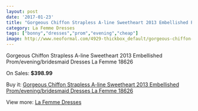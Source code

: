 ```yaml
---
layout: post
date: '2017-01-23'
title: "Gorgeous Chiffon Strapless A-line Sweetheart 2013 Embellished Prom/evening/bridesmaid Dresses La Femme 18626"
category: La Femme Dresses
tags: ["bonny","dresses","prom","evening","cheap"]
image: http://www.neoformal.com/4929-thickbox_default/gorgeous-chiffon-strapless-a-line-sweetheart-2013-embellished-prom-evening-bridesmaid-dresses-la-femme-18626.jpg
---
```

Gorgeous Chiffon Strapless A-line Sweetheart 2013 Embellished Prom/evening/bridesmaid Dresses La Femme 18626

On Sales: **$398.99**
<a href="https://www.neoformal.com/en/la-femme-dresses/1821-gorgeous-chiffon-strapless-a-line-sweetheart-2013-embellished-prom-evening-bridesmaid-dresses-la-femme-18626.html"><amp-img layout="responsive" width="600" height="600" src="//www.neoformal.com/4929-thickbox_default/gorgeous-chiffon-strapless-a-line-sweetheart-2013-embellished-prom-evening-bridesmaid-dresses-la-femme-18626.jpg" alt="Gorgeous Chiffon Strapless A-line Sweetheart 2013 Embellished Prom/evening/bridesmaid Dresses La Femme 18626 0" /></a>
<a href="https://www.neoformal.com/en/la-femme-dresses/1821-gorgeous-chiffon-strapless-a-line-sweetheart-2013-embellished-prom-evening-bridesmaid-dresses-la-femme-18626.html"><amp-img layout="responsive" width="600" height="600" src="//www.neoformal.com/4931-thickbox_default/gorgeous-chiffon-strapless-a-line-sweetheart-2013-embellished-prom-evening-bridesmaid-dresses-la-femme-18626.jpg" alt="Gorgeous Chiffon Strapless A-line Sweetheart 2013 Embellished Prom/evening/bridesmaid Dresses La Femme 18626 1" /></a>
<a href="https://www.neoformal.com/en/la-femme-dresses/1821-gorgeous-chiffon-strapless-a-line-sweetheart-2013-embellished-prom-evening-bridesmaid-dresses-la-femme-18626.html"><amp-img layout="responsive" width="600" height="600" src="//www.neoformal.com/4930-thickbox_default/gorgeous-chiffon-strapless-a-line-sweetheart-2013-embellished-prom-evening-bridesmaid-dresses-la-femme-18626.jpg" alt="Gorgeous Chiffon Strapless A-line Sweetheart 2013 Embellished Prom/evening/bridesmaid Dresses La Femme 18626 2" /></a>

Buy it: [Gorgeous Chiffon Strapless A-line Sweetheart 2013 Embellished Prom/evening/bridesmaid Dresses La Femme 18626](https://www.neoformal.com/en/la-femme-dresses/1821-gorgeous-chiffon-strapless-a-line-sweetheart-2013-embellished-prom-evening-bridesmaid-dresses-la-femme-18626.html "Gorgeous Chiffon Strapless A-line Sweetheart 2013 Embellished Prom/evening/bridesmaid Dresses La Femme 18626")

View more: [La Femme Dresses](https://www.neoformal.com/en/16-la-femme-dresses "La Femme Dresses")